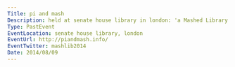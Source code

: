 ```yaml
---
Title: pi and mash
Description: held at senate house library in london: 'a Mashed Library unconference day of workshops and conversation for people interested in doing fun stuff involving libraries and technology.'
Type: PastEvent
EventLocation: senate house library, london
EventUrl: http://piandmash.info/
EventTwitter: mashlib2014
Date: 2014/08/09
---
```

